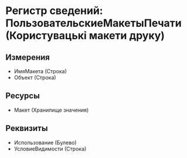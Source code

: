 ﻿# Регистр сведений: ПользовательскиеМакетыПечати (Користувацькі макети друку)

## Измерения

- ИмяМакета (Строка)
- Объект (Строка)

## Ресурсы

- Макет (Хранилище значения)

## Реквизиты

- Использование (Булево)
- УсловиеВидимости (Строка)

